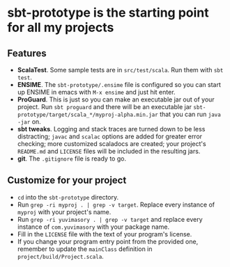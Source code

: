 # sbt-prototype is the starting point for all my projects #

## Features ##
- **ScalaTest**. Some sample tests are in `src/test/scala`. Run them with `sbt test`.
- **ENSIME**. The `sbt-prototype/.ensime` file is configured so you can start up ENSIME in emacs with `M-x ensime` and just hit enter.
- **ProGuard**. This is just so you can make an executable jar out of your project. Run `sbt proguard` and there will be an executable jar `sbt-prototype/target/scala_*/myproj-alpha.min.jar` that you can run `java -jar` on.
- **sbt tweaks**. Logging and stack traces are turned down to be less distracting; `javac` and `scalac` options are added for greater error checking; more customized scaladocs are created; your project's `README.md` and `LICENSE` files will be included in the resulting jars.
- **git**. The `.gitignore` file is ready to go.

## Customize for your project ##
* `cd` into the `sbt-prototype` directory.
* Run `grep -ri myproj . | grep -v target`. Replace every instance of `myproj` with your project's name.
* Run `grep -ri yuvimasory . | grep -v target` and replace every instance of `com.yuvimasory` with your package name.
* Fill in the `LICENSE` file with the text of your program's license.
* If you change your program entry point from the provided one, remember to update the `mainClass` definition in `project/build/Project.scala`.